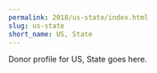 ```yaml
---
permalink: 2018/us-state/index.html
slug: us-state
short_name: US, State
---
```


Donor profile for US, State goes here.
